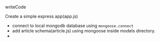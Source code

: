 writeCode

Create a simple express app(app.js)

- connect to local mongodb database using `mongoose.connect`
- add article schema(article.js) using mongoose inside models directory.
- 
